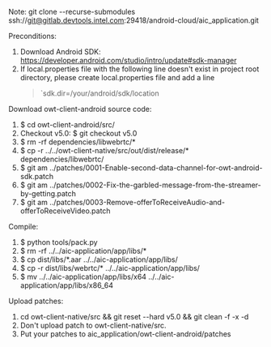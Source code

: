 Note:
    git clone --recurse-submodules ssh://git@gitlab.devtools.intel.com:29418/android-cloud/aic_application.git

Preconditions:
1. Download Android SDK: https://developer.android.com/studio/intro/update#sdk-manager
2. If local.properties file with the following line doesn't exist in project root directory,  please create local.properties file and add a line
    >`sdk.dir=/your/android/sdk/location

Download owt-client-android source code:
1. $ cd owt-client-android/src/
2. Checkout v5.0:
    $ git checkout v5.0
3. $ rm -rf  dependencies/libwebrtc/*
4. $ cp -r ../../owt-client-native/src/out/dist/release/* dependencies/libwebrtc/
5. $ git am ../patches/0001-Enable-second-data-channel-for-owt-android-sdk.patch
6. $ git am ../patches/0002-Fix-the-garbled-message-from-the-streamer-by-getting.patch
7. $ git am ../patches/0003-Remove-offerToReceiveAudio-and-offerToReceiveVideo.patch

Compile:
1. $ python tools/pack.py
2. $ rm -rf ../../aic-application/app/libs/*
3. $ cp dist/libs/*.aar ../../aic-application/app/libs/
4. $ cp -r dist/libs/webrtc/* ../../aic-application/app/libs/
5. $ mv ../../aic-application/app/libs/x64 ../../aic-application/app/libs/x86_64

Upload patches:
1. cd owt-client-native/src && git reset --hard v5.0 && git clean -f -x -d
2. Don't upload patch to owt-client-native/src.
3. Put your patches to aic_application/owt-client-android/patches
